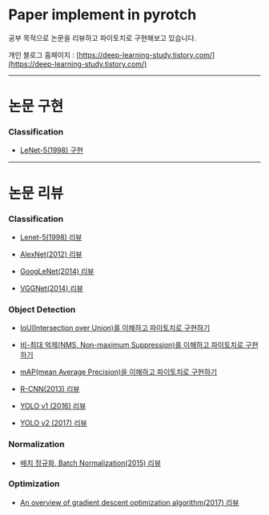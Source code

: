 # Paper implement in pyrotch
공부 목적으로 논문을 리뷰하고 파이토치로 구현해보고 있습니다.

개인 블로그 홈페이지 : [https://deep-learning-study.tistory.com/](https://deep-learning-study.tistory.com/)

---
# 논문 구현
### Classification
- [LeNet-5(1998) 구현](https://github.com/Seonghoon-Yu/paper-implement-in-pytorch/blob/master/Classification/LeNet_5.ipynb)


---
# 논문 리뷰

### Classification
- [Lenet-5(1998) 리뷰](https://deep-learning-study.tistory.com/368?category=963091)

- [AlexNet(2012) 리뷰](https://deep-learning-study.tistory.com/376?category=963091)
- [GoogLeNet(2014) 리뷰](https://deep-learning-study.tistory.com/389?category=963091)
- [VGGNet(2014) 리뷰](https://deep-learning-study.tistory.com/398?category=963091)


### Object Detection

- [IoU(Intersection over Union)를 이해하고 파이토치로 구현하기](https://deep-learning-study.tistory.com/402)

- [비-최대 억제(NMS, Non-maximum Suppression)를 이해하고 파이토치로 구현하기](https://deep-learning-study.tistory.com/403)

- [mAP(mean Average Precision)을 이해하고 파이토치로 구현하기](https://deep-learning-study.tistory.com/407)

- [R-CNN(2013) 리뷰](https://deep-learning-study.tistory.com/410)

- [YOLO v1 (2016) 리뷰](https://deep-learning-study.tistory.com/430)

- [YOLO v2 (2017) 리뷰](https://deep-learning-study.tistory.com/433)


### Normalization

- [배치 정규화, Batch Normalization(2015) 리뷰](https://deep-learning-study.tistory.com/421)



### Optimization

- [An overview of gradient descent optimization algorithm(2017) 리뷰](https://deep-learning-study.tistory.com/415)

